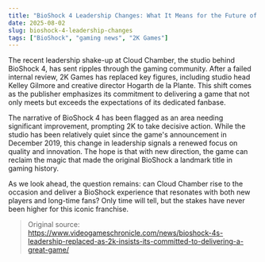 ```yaml
---
title: "BioShock 4 Leadership Changes: What It Means for the Future of the Franchise"
date: 2025-08-02
slug: bioshock-4-leadership-changes
tags: ["BioShock", "gaming news", "2K Games"]
---
```


The recent leadership shake-up at Cloud Chamber, the studio behind BioShock 4, has sent ripples through the gaming community. After a failed internal review, 2K Games has replaced key figures, including studio head Kelley Gilmore and creative director Hogarth de la Plante. This shift comes as the publisher emphasizes its commitment to delivering a game that not only meets but exceeds the expectations of its dedicated fanbase.

The narrative of BioShock 4 has been flagged as an area needing significant improvement, prompting 2K to take decisive action. While the studio has been relatively quiet since the game's announcement in December 2019, this change in leadership signals a renewed focus on quality and innovation. The hope is that with new direction, the game can reclaim the magic that made the original BioShock a landmark title in gaming history.

As we look ahead, the question remains: can Cloud Chamber rise to the occasion and deliver a BioShock experience that resonates with both new players and long-time fans? Only time will tell, but the stakes have never been higher for this iconic franchise.
> Original source: https://www.videogameschronicle.com/news/bioshock-4s-leadership-replaced-as-2k-insists-its-committed-to-delivering-a-great-game/